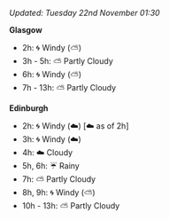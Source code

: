 *Updated: Tuesday 22nd November 01:30*

**Glasgow**

* 2h: :cyclone: Windy (:partly_sunny:)
* 3h - 5h: :partly_sunny: Partly Cloudy
* 6h: :cyclone: Windy (:partly_sunny:)
* 7h - 13h: :partly_sunny: Partly Cloudy

**Edinburgh**

* 2h: :cyclone: Windy (:cloud:) [:cloud: as of 2h]
* 3h: :cyclone: Windy (:cloud:)
* 4h: :cloud: Cloudy
* 5h, 6h: :umbrella: Rainy
* 7h: :partly_sunny: Partly Cloudy
* 8h, 9h: :cyclone: Windy (:partly_sunny:)
* 10h - 13h: :partly_sunny: Partly Cloudy
